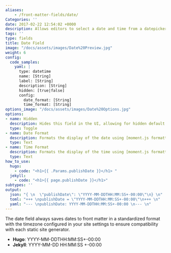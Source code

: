 ```yaml
---
aliases:
    - /front-matter-fields/date/
Categories: ''
date: 2017-02-22 12:54:02 +0000
description: Allows editors to select a date and time from a datepicker
tags: ''
type: fields
title: Date Field
image: "/docs/assets/images/Date%20Preview.jpg"
weight: 6
config:
  code_samples:
    yaml: |
      type: datetime
      name: [String]
      label: [String]
      description: [String] 
      hidden: [true|false]
      config:
        date_format: [String]
        time_format: [String] 
options_image: "/docs/assets/images/Date%20Options.jpg"
options:
- name: Hidden
  description: Hides this field in the UI, allowing for hidden default values.
  type: Toggle
- name: Date Format
  description: Formats the display of the date using [moment.js formatting](https://momentjs.com/docs/#/displaying/format/).
  type: Text
- name: Time Format
  description: Formats the display of the time using [moment.js formatting](https://momentjs.com/docs/#/displaying/format/).
  type: Text
how_to_use:
  hugo: 
    - code: "<h1>{{ .Params.publishDate }}</h1> "
  jekyll: 
    - code: "<h1>{{ page.publishDate }}</h1>"
subtypes: ''
output:
  json: "{ \n  \"publishDate\": \"YYYY-MM-DDTHH:MM:SS+-00:00\"\n} \n"
  toml: "+++ \npublishDate = \"YYYY-MM-DDTHH:MM:SS+-00:00\"\n+++ \n"
  yaml: "--- \npublishDate: YYYY-MM-DDTHH:MM:SS+-00:00 \n--- \n"
---
```

The date field always saves dates to front matter in a standardized format with the timezone configured in your site settings to ensure compatibility with each static site generator.

* **Hugo**: YYYY-MM-DDTHH:MM:SS+-00:00
* **Jekyll**: YYYY-MM-DD HH:MM:SS +-00:00
